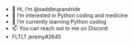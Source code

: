- 👋 Hi, I’m @saddleupandride
- 👀 I’m interested in Python coding and medicine
- 🌱 I’m currently learning Python coding
- 📫 You can reach out to me on Discord:
- FLTLT jeremy#2645

<!---
saddleupandride/saddleupandride is a ✨ special ✨ repository because its `README.md` (this file) appears on your GitHub profile.
You can click the Preview link to take a look at your changes.
--->
